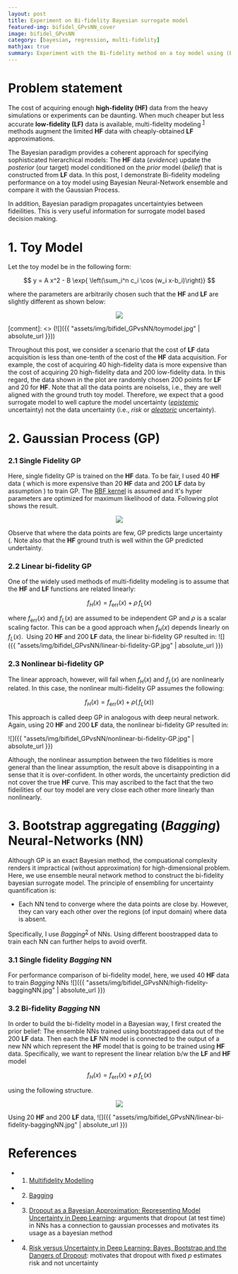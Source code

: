 ```yaml
---
layout: post
title: Experiment on Bi-fidelity Bayesian surrogate model
featured-img: bifidel_GPvsNN_cover
image: bifidel_GPvsNN
category: [bayesian, regression, multi-fidelity]
mathjax: true
summary: Experiment with the Bi-fidelity method on a toy model using (Bayesian) Bootstrap aggregating Neural Network and compare it with Gaussian Process
---
```



# Problem statement
The cost of acquiring enough **high-fidelity (HF)** data from the heavy simulations or experiments can be daunting. When much cheaper but less accurate **low-fidelity (LF)** data is available, multi-fidelity modeling <sup>[1](https://mlatcl.github.io/mlphysical/lectures/05-02-multifidelity.html)</sup> methods augment the limited **HF** data with cheaply-obtained **LF** approximations.

The Bayesian paradigm provides a coherent approach for specifying sophisticated hierarchical models: The **HF** data (*evidence*) update the *posterior* (our target) model conditioned on the *prior* model (*belief*) that is constructed from **LF** data. In this post, I demonstrate Bi-fidelity modeling performance on a toy model using Bayesian Neural-Network ensemble and compare it with the Gaussian Process. 

In addition, Bayesian paradigm propagates uncertaintyies between fideilities. This is very useful information for surrogate model based decision making.



# 1. Toy Model

Let the toy model be in the following form:

$$ y = A x^2 - B \exp{ \left(\sum_i^n c_i \cos (w_i x-b_i)\right)} $$

where the parameters are arbitrarily chosen such that the **HF** and **LF** are slightly different as shown below:
<p align="center">
  <img src="https://kilean20.github.io/assets/img/bifidel_GPvsNN/toymodel.jpg" />
</p>
[comment]: <> (![]({{ "assets/img/bifidel_GPvsNN/toymodel.jpg" | absolute_url }}))


Throughout this post, we consider a scenario that the cost of **LF** data acquisition is less than one-tenth of the cost of the **HF** data acquisition. For example, the cost of acquiring 40 high-fidelity data is more expensive than the cost of acquiring 20 high-fidelity data and 200 low-fidelity data. In this regard, the data shown in the plot are randomly chosen 200 points for **LF** and 20 for **HF**. Note that all the data points are noiselss, i.e., they are well aligned with the ground truth toy model. Therefore, we expect that a good surrogate model to well capture the model uncertainty ([*epistemic*](https://link.springer.com/article/10.1007/s10994-021-05946-3) uncertainty) not the data uncertainty (i.e., *risk* or [*aleatoric*](https://link.springer.com/article/10.1007/s10994-021-05946-3) uncertainty).


# 2. Gaussian Process (GP)


### 2.1 Single Fidelity GP
Here, single fidelity GP is trained on the **HF** data. To be fair, I used 40 **HF** data ( which is more expensive than 20 **HF** data and 200 **LF** data by assumption ) to train GP. The [RBF kernel](https://en.wikipedia.org/wiki/Radial_basis_function_kernel) is assumed and it's hyper parameters are optimized for maximum likelihood of data. Following plot shows the result.
<p align="center">
  <img src="https://kilean20.github.io/assets/img/bifidel_GPvsNN/high-fidelity-GP.jpg" />
</p>

Observe that where the data points are few, GP predicts large uncertainty (. Note also that the **HF** ground truth is well within the GP predicted undertainty.


### 2.2 Linear bi-fidelity GP

One of the widely used methods of multi-fidelity modeling is to assume that the **HF** and **LF** functions are related linearly:

$$
f_H(x) = f_{\text{err}}(x) + \rho \,f_L(x)
$$

where $f_{\text{err}}(x)$ and $f_L(x)$ are assumed to be independent GP and $\rho$ is a scalar scaling factor. This can be a good approach when $f_H(x)$ depends linearly on $f_L(x)$.  Using 20 **HF** and 200 **LF** data, the linear bi-fidelity GP resulted in:
![]({{ "assets/img/bifidel_GPvsNN/linear-bi-fidelity-GP.jpg" | absolute_url }})



### 2.3 Nonlinear bi-fidelity GP

The linear approach, however, will fail when $f_H(x)$ and $f_L(x)$ are nonlinearly related. In this case, the nonlinear multi-fidelity GP assumes the following:

$$
f_H(x) = f_{\text{err}}(x) + \rho (\,f_L(x) )
$$

This approach is called deep GP in analogous with deep neural network. Again, using 20 **HF** and 200 **LF** data, the nonlinear bi-fidelity GP resulted in:

![]({{ "assets/img/bifidel_GPvsNN/nonlinear-bi-fidelity-GP.jpg" | absolute_url }})

Although, the nonlinear assumption between the two fildelities is more general than the linear assumption, the result above is disappointing in a sense that it is over-confident. In other words, the uncertainty prediction did not cover the true **HF** curve. This may ascribed to the fact that the two fideilities of our toy model are very close each other more linearly than nonlinearly. 


# 3. Bootstrap aggregating (*Bagging*) Neural-Networks (NN)

Although GP is an exact Bayesian method, the compuational complexity renders it impractical (without approximation) for high-dimensional problem. Here, we use ensemble neural network method to construct the bi-fidelity bayesian surrogate model. 
The principle of ensembling for uncertainty quantification is:

* Each NN tend to converge where the data points are close by. However, they can vary each other over the regions (of input domain) where data is absent.

Specifically, I use *Bagging*<sup>[2](https://www.stat.berkeley.edu/~breiman/bagging.pdf)</sup> of NNs. Using different boostrapped data to train each NN can further helps to avoid overfit. 


### 3.1 Single fidelity *Bagging* NN 

For performance comparison of bi-fidelity model, here, we used 40 **HF** data to train *Bagging* NNs
![]({{ "assets/img/bifidel_GPvsNN/high-fidelity-baggingNN.jpg" | absolute_url }})


### 3.2 Bi-fidelity *Bagging* NN

In order to build the bi-fidelity model in a Bayesian way, I first created the prior belief: The ensemble NNs trained using bootstrapped data out of the 200 **LF** data. Then each the **LF** NN model is connected to the output of a new NN which represent the **HF** model that is going to be trained using **HF** data. Specifically, we want to represent the linear relation b/w the **LF** and **HF** model 

$$
f_H(x) = f_{\text{err}}(x) + \rho \,f_L(x)
$$

using the following structure.
<p align="center">
  <img src="https://kilean20.github.io/assets/img/bifidel_GPvsNN/BiFidel_BaggingNN.png />
</p>

Note that this way, the new NN predicts the **HF** target function conditional to the **LF** surrogate model. By ensembling them, we are constructing the prior probability from **LF** *Bagging* NNs and the conditional probability from **HF** *Bagging* NNs  


![]({{ "assets/img/bifidel_GPvsNN/low-fidelity-baggingNN.jpg" | absolute_url }})

Using 20 **HF** and 200 **LF** data,
![]({{ "assets/img/bifidel_GPvsNN/linear-bi-fidelity-baggingNN.jpg" | absolute_url }})



# References

* 1. [Multifidelity Modelling](https://mlatcl.github.io/mlphysical/lectures/05-02-multifidelity.html)
* 2. [Bagging](https://www.stat.berkeley.edu/~breiman/bagging.pdf) 
* 3. [Dropout as a Bayesian Approximation: Representing Model Uncertainty in Deep Learning](https://arxiv.org/pdf/1506.02142.pdf): arguments that dropout (at test time) in NNs has a connection to gaussian processes and motivates its usage as a bayesian method
* 4. [Risk versus Uncertainty in Deep Learning: Bayes, Bootstrap and the Dangers of Dropout](http://bayesiandeeplearning.org/2016/papers/BDL_4.pdf): motivates that dropout with fixed $p$ estimates risk and not uncertainty

